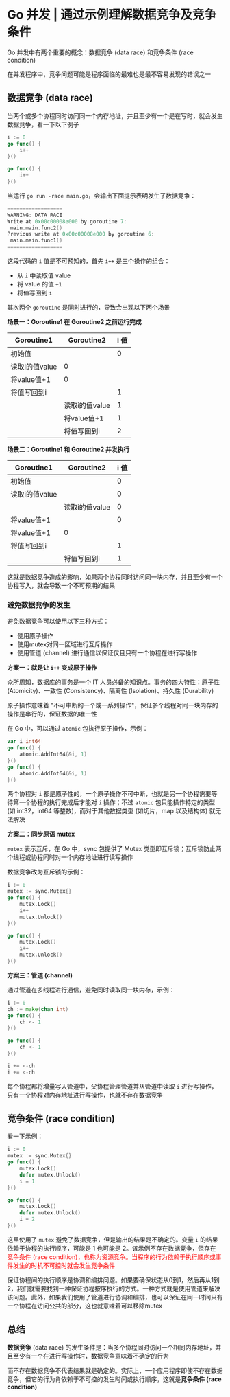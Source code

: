 # Go 并发 | 通过示例理解数据竞争及竞争条件

Go 并发中有两个重要的概念：数据竞争 (data race) 和竞争条件 (race condition)

在并发程序中，竞争问题可能是程序面临的最难也是最不容易发现的错误之一

## 数据竞争 (data race)

当两个或多个协程同时访问同一个内存地址，并且至少有一个是在写时，就会发生数据竞争，看一下以下例子

```go
i := 0
go func() {
    i++
}()

go func() {
    i++
}()
```

当运行 `go run -race main.go`，会输出下面提示表明发生了数据竞争：

```go
==================
WARNING: DATA RACE
Write at 0x00c00008e000 by goroutine 7:
 main.main.func2()
Previous write at 0x00c00008e000 by goroutine 6:
 main.main.func1()
==================
```

这段代码的 `i` 值是不可预知的，首先 `i++` 是三个操作的组合：
- 从 `i` 中读取值 value
- 将 value 的值 `+1`
- 将值写回到 `i`

其次两个 `goroutine` 是同时进行的，导致会出现以下两个场景

**场景一：Goroutine1 在 Goroutine2 之前运行完成**

Goroutine1     | Goroutine2   | i 值
-------------- | ------------ | ------------
初始值         |               | 0 
读取i的值value | 0             |
将value值+1    | 0             |
将值写回到i     |              | 1
|              | 读取i的值value | 1
|              | 将value值+1   | 1
|              | 将值写回到i    | 2

**场景二：Goroutine1 和 Goroutine2 并发执行**

Goroutine1     | Goroutine2   | i 值
-------------- | ------------ | ------------
初始值         |               | 0 
读取i的值value |               | 0
|              | 读取i的值value | 0
将value值+1   |              | 0
将value值+1   | 0            | 
将值写回到i    |              | 1
|              | 将值写回到i    | 1

这就是数据竞争造成的影响，如果两个协程同时访问同一块内存，并且至少有一个协程写入，就会导致一个不可预期的结果

### 避免数据竞争的发生

避免数据竞争可以使用以下三种方式：
- 使用原子操作
- 使用mutex对同一区域进行互斥操作
- 使用管道 (channel) 进行通信以保证仅且只有一个协程在进行写操作

**方案一：就是让 `i++` 变成原子操作**

众所周知，数据库的事务是一个 IT 人员必备的知识点。事务的四大特性：原子性 (Atomicity)、一致性 (Consistency)、隔离性 (Isolation)、持久性 (Durability)

原子操作意味着 "不可中断的一个或一系列操作"，保证多个线程对同一块内存的操作是串行的，保证数据的唯一性

在 Go 中，可以通过 `atomic` 包执行原子操作，示例：

```go
var i int64
go func() {
    atomic.AddInt64(&i, 1)
}()
go func() {
    atomic.AddInt64(&i, 1)
}()
```

两个协程对 `i` 都是原子性的，一个原子操作不可中断，也就是另一个协程需要等待第一个协程的执行完成后才能对 `i` 操作；不过 `atomic` 包只能操作特定的类型 (如 int32，int64 等整数)，而对于其他数据类型 (如切片，map 以及结构体) 就无法解决

**方案二：同步原语 mutex**

`mutex` 表示互斥，在 Go 中，sync 包提供了 Mutex 类型即互斥锁；互斥锁防止两个线程或协程同时对一个内存地址进行读写操作

数据竞争改为互斥锁的示例：

```go
i := 0
mutex := sync.Mutex{}
go func() {
    mutex.Lock()
    i++
    mutex.Unlock()
}()

go func() {
    mutex.Lock()
    i++
    mutex.Unlock()
}()
```

**方案三：管道 (channel)**

通过管道在多线程进行通信，避免同时读取同一块内存，示例：

```go
i := 0
ch := make(chan int)
go func() {
    ch <- 1
}()

go func() {
    ch <- 1
}()

i += <-ch
i += <-ch
```

每个协程都将增量写入管道中，父协程管理管道并从管道中读取 `i` 进行写操作，只有一个协程对内存地址进行写操作，也就不存在数据竞争

## 竞争条件 (race condition)

看一下示例：

```go
i := 0
mutex := sync.Mutex{}
go func() {
    mutex.Lock()
    defer mutex.Unlock()
    i = 1
}()

go func() {
    mutex.Lock()
    defer mutex.Unlock()
    i = 2
}()
```

这里使用了 `mutex` 避免了数据竞争，但是输出的结果是不确定的。变量 `i` 的结果依赖于协程的执行顺序，可能是 1 也可能是 2。该示例不存在数据竞争，但存在 <font color=red>竞争条件 (race condition)，也称为资源竞争。当程序的行为依赖于执行顺序或事件发生的时机不可控时就会发生竞争条件</font>

保证协程间的执行顺序是协调和编排问题。如果要确保状态从0到1，然后再从1到2，我们就需要找到一种保证协程按序执行的方式。一种方式就是使用管道来解决该问题。此外，如果我们使用了管道进行协调和编排，也可以保证在同一时间只有一个协程在访问公共的部分，这也就意味着可以移除mutex

## 总结

**数据竞争** (data race) 的发生条件是：当多个协程同时访问一个相同内存地址，并且至少有一个在进行写操作时，数据竞争意味着不确定的行为

而不存在数据竞争不代表结果就是确定的。实际上，一个应用程序即使不存在数据竞争，但它的行为肯依赖于不可控的发生时间或执行顺序，这就是**竞争条件 (race condition)**